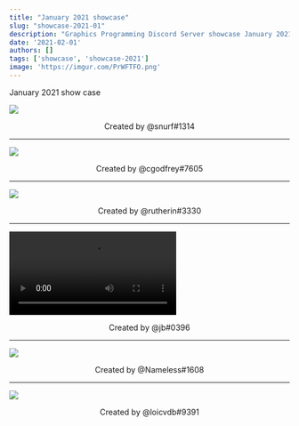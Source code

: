 ```yaml
---
title: "January 2021 showcase"
slug: "showcase-2021-01"
description: "Graphics Programming Discord Server showcase January 2021"
date: '2021-02-01'
authors: []
tags: ['showcase', 'showcase-2021']
image: 'https://imgur.com/PrWFTFO.png'
---
```


January 2021 show case

![](https://imgur.com/LQUUJQw.png)
<!-- truncate -->
<center>Created by @snurf#1314</center>

<hr />

![](https://imgur.com/PrWFTFO.png)
<center>Created by @cgodfrey#7605</center>

<hr />

![](https://imgur.com/u6nUgtK.png)
<center>Created by @rutherin#3330</center>

<hr />

<video src="https://imgur.com/NOVBRpi.mp4"></video>
<center>Created by @jb#0396</center>

<hr />

![](https://imgur.com/r39L7Gt.png)
<center>Created by @Nameless#1608</center>

<hr />

![](https://imgur.com/DsngLrZ.png)
<center>Created by @loicvdb#9391</center>